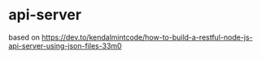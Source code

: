 # api-server

based on https://dev.to/kendalmintcode/how-to-build-a-restful-node-js-api-server-using-json-files-33m0